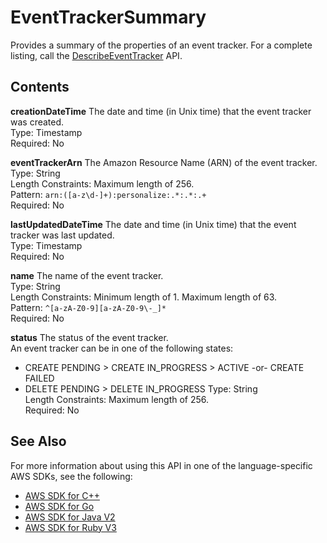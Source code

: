 # EventTrackerSummary<a name="API_EventTrackerSummary"></a>

Provides a summary of the properties of an event tracker\. For a complete listing, call the [DescribeEventTracker](API_DescribeEventTracker.md) API\.

## Contents<a name="API_EventTrackerSummary_Contents"></a>

 **creationDateTime**   <a name="personalize-Type-EventTrackerSummary-creationDateTime"></a>
The date and time \(in Unix time\) that the event tracker was created\.  
Type: Timestamp  
Required: No

 **eventTrackerArn**   <a name="personalize-Type-EventTrackerSummary-eventTrackerArn"></a>
The Amazon Resource Name \(ARN\) of the event tracker\.  
Type: String  
Length Constraints: Maximum length of 256\.  
Pattern: `arn:([a-z\d-]+):personalize:.*:.*:.+`   
Required: No

 **lastUpdatedDateTime**   <a name="personalize-Type-EventTrackerSummary-lastUpdatedDateTime"></a>
The date and time \(in Unix time\) that the event tracker was last updated\.  
Type: Timestamp  
Required: No

 **name**   <a name="personalize-Type-EventTrackerSummary-name"></a>
The name of the event tracker\.  
Type: String  
Length Constraints: Minimum length of 1\. Maximum length of 63\.  
Pattern: `^[a-zA-Z0-9][a-zA-Z0-9\-_]*`   
Required: No

 **status**   <a name="personalize-Type-EventTrackerSummary-status"></a>
The status of the event tracker\.  
An event tracker can be in one of the following states:  
+ CREATE PENDING > CREATE IN\_PROGRESS > ACTIVE \-or\- CREATE FAILED
+ DELETE PENDING > DELETE IN\_PROGRESS
Type: String  
Length Constraints: Maximum length of 256\.  
Required: No

## See Also<a name="API_EventTrackerSummary_SeeAlso"></a>

For more information about using this API in one of the language\-specific AWS SDKs, see the following:
+  [AWS SDK for C\+\+](https://docs.aws.amazon.com/goto/SdkForCpp/personalize-2018-05-22/EventTrackerSummary) 
+  [AWS SDK for Go](https://docs.aws.amazon.com/goto/SdkForGoV1/personalize-2018-05-22/EventTrackerSummary) 
+  [AWS SDK for Java V2](https://docs.aws.amazon.com/goto/SdkForJavaV2/personalize-2018-05-22/EventTrackerSummary) 
+  [AWS SDK for Ruby V3](https://docs.aws.amazon.com/goto/SdkForRubyV3/personalize-2018-05-22/EventTrackerSummary) 